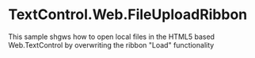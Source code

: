 # TextControl.Web.FileUploadRibbon
This sample shgws how to open local files in the HTML5 based Web.TextControl by overwriting the ribbon "Load" functionality
